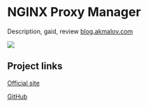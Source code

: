 # NGINX Proxy Manager

Description, gaid, review [blog.akmalov.com](https://blog.akmalov.com/nginx-proxy-manager)

<img src="https://img3.teletype.in/files/e9/98/e9989607-53b7-401e-abc6-c3bd9cb8075d.png">

## Project links
[Official site](https://nginxproxymanager.com)

[GitHub](NginxProxyManager/nginx-proxy-manager)
